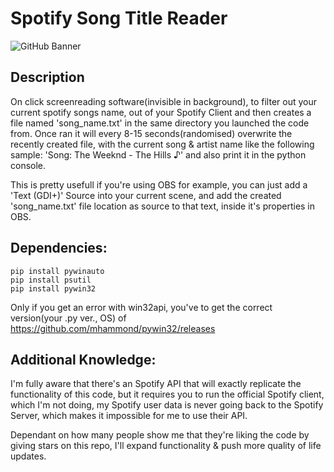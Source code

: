 # Spotify Song Title Reader
![GitHub Banner](https://repository-images.githubusercontent.com/334050272/9e9a3280-620b-11eb-883c-e4478e8cdfd8)
## Description
On click screenreading software(invisible in background), to filter out your current spotify songs name, out of your Spotify Client and then creates a file named 'song_name.txt' in the same directory you launched the code from. Once ran it will every 8-15 seconds(randomised) overwrite the recently created file, with the current song & artist name like the following sample: 'Song: The Weeknd - The Hills ♪' and also print it in the python console.

This is pretty usefull if you're using OBS for example, you can just add a 'Text (GDI+)' Source into your current scene, and add the created 'song_name.txt' file location as source to that text, inside it's properties in OBS.

## Dependencies:

	pip install pywinauto
	pip install psutil
	pip install pywin32

Only if you get an error with win32api, you've to get the correct version(your .py ver., OS) of https://github.com/mhammond/pywin32/releases

## Additional Knowledge:
I'm fully aware that there's an Spotify API that will exactly replicate the functionality of this code, but it requires you to run the official Spotify client, which I'm not doing, my Spotify user data is never going back to the Spotify Server, which makes it impossible for me to use their API.

Dependant on how many people show me that they're liking the code by giving stars on this repo, I'll expand functionality & push more quality of life updates.
